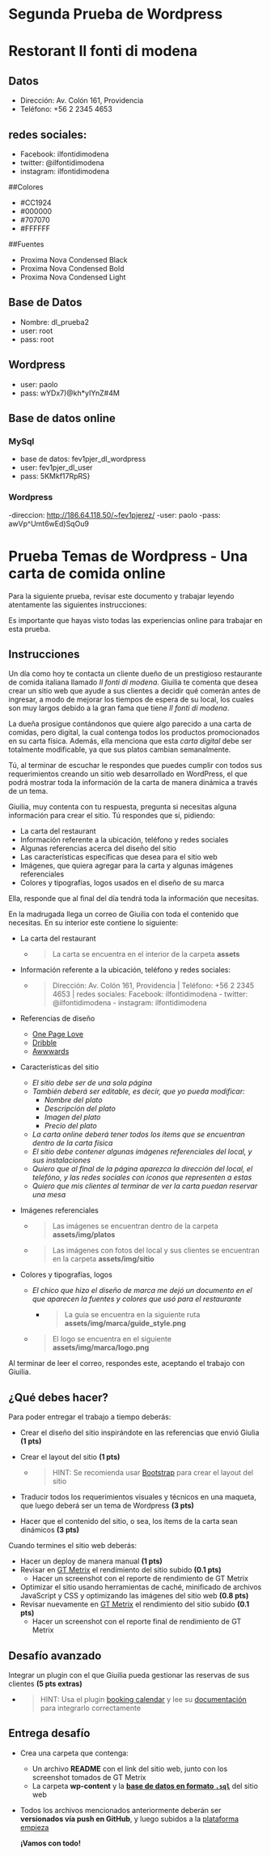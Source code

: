 # Segunda Prueba de Wordpress

# Restorant Il fonti di modena

## Datos
 - Dirección: Av. Colón 161, Providencia 
 - Teléfono: +56 2 2345 4653 

## redes sociales: 
 - Facebook: ilfontidimodena 
 - twitter: @ilfontidimodena
 - instagram: ilfontidimodena

##Colores

 * #CC1924
 * #000000
 * #707070
 * #FFFFFF

##Fuentes

- Proxima Nova Condensed Black
- Proxima Nova Condensed Bold
- Proxima Nova Condensed Light

## Base de Datos
 - Nombre: dl_prueba2
 - user: root
 - pass: root

## Wordpress
 - user: paolo
 - pass: wYDx7)@kh*yIYnZ#4M

## Base de datos online
 ### MySql

- base de datos: fev1pjer_dl_wordpress
- user: fev1pjer_dl_user
- pass: 5KMkf17RpRS}

 ### Wordpress

 -direccion: http://186.64.118.50/~fev1pjerez/
 -user: paolo
 -pass: awVp^Umt6wEd)SqOu9




# Prueba Temas de Wordpress - Una carta de comida online

Para la siguiente prueba, revisar este documento y trabajar leyendo atentamente las siguientes instrucciones:

Es importante que hayas visto todas las experiencias online para trabajar en esta prueba.

## Instrucciones 

Un día como hoy te contacta un cliente dueño de un prestigioso restaurante de comida italiana llamado *Il fonti di modena*.  Giuilia te comenta que desea crear un sitio web que ayude a sus clientes a decidir qué  comerán  antes de ingresar, a modo de mejorar los tiempos de espera de su local, los cuales son muy largos debido a la gran fama que tiene *Il fonti di modena*.

La dueña prosigue contándonos que quiere algo parecido a una carta de comidas, pero digital, la cual contenga todos los productos promocionados en su carta física. Además, ella menciona que esta *carta digital* debe ser totalmente modificable, ya que sus platos cambian semanalmente.

Tú, al terminar de escuchar le respondes que puedes cumplir con todos sus requerimientos creando un sitio web desarrollado en WordPress, el que podrá mostrar toda la información de la carta de manera dinámica a través de un tema.

Giuilia, muy contenta con tu respuesta, pregunta si necesitas alguna información para crear el sitio. Tú respondes que sí, pidiendo:

- La carta del restaurant
- Información referente a la ubicación, teléfono y redes sociales
- Algunas referencias acerca del diseño del sitio
- Las características específicas que desea para el sitio web
- Imágenes, que quiera agregar para la carta y algunas imágenes referenciales
- Colores y tipografías, logos usados en el diseño de su marca

Ella, responde que al final del día tendrá toda la información que necesitas.

En la madrugada llega un correo de Giuilia con toda el contenido que necesitas. En su interior este contiene lo siguiente:

- La carta del restaurant

  - > La carta se encuentra en el interior de la carpeta **assets**

- Información referente a la ubicación, teléfono y redes sociales:

  - > Dirección: Av. Colón 161, Providencia | Teléfono: +56 2 2345 4653 | redes sociales:  Facebook: ilfontidimodena - twitter: @ilfontidimodena - instagram: ilfontidimodena

- Referencias de diseño

  - [One Page Love](https://onepagelove.com/duft-co-brickhouse)
  - [Dribble](https://dribbble.com/shots/2052368-Dribbb/attachments/366053)
  - [Awwwards](https://www.awwwards.com/sites/a-little-italian-food-workshop)

- Características del sitio

  - *El sitio debe ser de una sola página*
  - *También deberá ser editable, es decir,  que yo pueda modificar:*
    - *Nombre del plato*
    - *Descripción del plato*
    - *Imagen del plato*
    - *Precio del plato*
  - *La carta online deberá tener todos los ítems que se encuentran dentro de la carta física*
  - *El sitio debe contener algunas imágenes referenciales del local, y sus instalaciones*
  - *Quiero que al final de la página aparezca la dirección del local, el telefóno, y las redes sociales con iconos que representen a estas*
  - *Quiero que mis clientes al terminar de ver la carta puedan reservar una mesa*

- Imágenes referenciales

  - > Las imágenes se encuentran dentro de la carpeta **assets/img/platos**

  - > Las imágenes con fotos del local y sus clientes se encuentran en la carpeta **assets/img/sitio**

- Colores y tipografías, logos

  - *El chico que hizo el diseño de marca me dejó un documento en el que aparecen la fuentes y colores que usó para el restaurante*

    - > La guía se encuentra en la siguiente ruta **assets/img/marca/guide_style.png**

  - > El logo se encuentra en el siguiente **assets/img/marca/logo.png**

Al terminar de leer el correo, respondes este, aceptando el trabajo con Giuilia.

## ¿Qué debes hacer? 

Para poder entregar el trabajo a tiempo deberás:

- Crear el diseño del sitio inspirándote en las referencias que envió Giulia **(1 pts)**

- Crear el layout del sitio **(1 pts)**

  - > HINT: Se recomienda usar [Bootstrap](https://getbootstrap.com/docs/3.3/) para crear el layout del sitio

- Traducir todos los requerimientos visuales y técnicos en una maqueta, que luego deberá ser un tema de Wordpress **(3 pts)**

- Hacer que el contenido del sitio, o sea, los ítems de la carta sean dinámicos **(3 pts)**

Cuando termines el sitio web deberás:

- Hacer un deploy de manera manual **(1 pts)**
- Revisar en [GT Metrix](https://gtmetrix.com/) el rendimiento del sitio subido **(0.1 pts)**
  - Hacer un screenshot con el reporte de rendimiento de GT Metrix
- Optimizar el sitio usando herramientas de caché, minificado de archivos JavaScript y CSS y optimizando las imágenes del sitio web **(0.8 pts)**
- Revisar nuevamente en [GT Metrix](https://gtmetrix.com/) el rendimiento del sitio subido **(0.1 pts)**
  - Hacer un screenshot con el reporte final de rendimiento de GT Metrix

## Desafío avanzado

Integrar un plugin con el que Giuilia pueda gestionar las reservas de sus clientes **(5 pts extras)**

- > HINT: Usa el plugin [booking calendar](https://wordpress.org/plugins/booking/) y lee su [documentación](https://wpbookingcalendar.com/faq/) para integrarlo correctamente 

## Entrega desafío

- Crea una carpeta que contenga:

  - Un archivo **README** con el link del sitio web, junto con los screenshot tomados de GT Metrix
  - La carpeta **wp-content** y la **[base de datos en formato `.sql`](https://cl.godaddy.com/help/exportar-mis-bases-de-datos-mysql-1487)** del sitio web

- Todos los archivos mencionados anteriormente deberán ser **versionados vía push en GitHub**, y luego subidos a la [plataforma empieza](http://empieza.desafiolatam.com/)

  **¡Vamos con todo!**